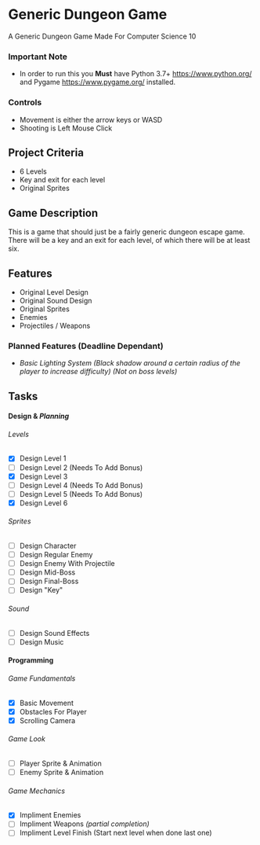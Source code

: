# Generic Dungeon Game
A Generic Dungeon Game Made For Computer Science 10

### Important Note
 - In order to run this you **Must** have Python 3.7+ https://www.python.org/ and Pygame https://www.pygame.org/ installed.

### Controls
 - Movement is either the arrow keys or WASD
 - Shooting is Left Mouse Click

## Project Criteria
 - 6 Levels
 - Key and exit for each level
 - Original Sprites

 ## Game Description
 This is a game that should just be a fairly generic dungeon escape game.
 There will be a key and an exit for each level, of which there will be at least six.
 
 ## Features
 - Original Level Design
 - Original Sound Design
 - Original Sprites
 - Enemies
 - Projectiles / Weapons
 ### Planned Features (Deadline Dependant)
  - *Basic Lighting System (Black shadow around a certain radius of the player to increase difficulty) (Not on boss levels)*
	
	
## Tasks
#### Design & *Planning*
###### Levels
 - [x] Design Level 1
 - [ ] Design Level 2 (Needs To Add Bonus)
 - [x] Design Level 3
 - [ ] Design Level 4 (Needs To Add Bonus)
 - [ ] Design Level 5 (Needs To Add Bonus)
 - [x] Design Level 6
 
###### Sprites
 - [ ] Design Character
 - [ ] Design Regular Enemy
 - [ ] Design Enemy With Projectile
 - [ ] Design Mid-Boss
 - [ ] Design Final-Boss
 - [ ] Design "Key"
 
###### Sound
 - [ ] Design Sound Effects
 - [ ] Design Music
 
#### Programming
###### Game Fundamentals
 - [x] Basic Movement
 - [x] Obstacles For Player
 - [x] Scrolling Camera
###### Game Look
 - [ ] Player Sprite & Animation
 - [ ] Enemy Sprite & Animation
###### Game Mechanics
 - [x] Impliment Enemies
 - [ ] Impliment Weapons *(partial completion)*
 - [ ] Impliment Level Finish (Start next level when done last one)